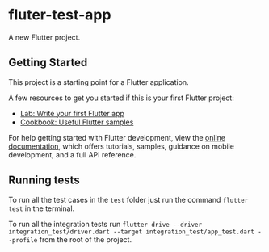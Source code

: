 # fluter-test-app

A new Flutter project.

## Getting Started

This project is a starting point for a Flutter application.

A few resources to get you started if this is your first Flutter project:

- [Lab: Write your first Flutter app](https://docs.flutter.dev/get-started/codelab)
- [Cookbook: Useful Flutter samples](https://docs.flutter.dev/cookbook)

For help getting started with Flutter development, view the
[online documentation](https://docs.flutter.dev/), which offers tutorials,
samples, guidance on mobile development, and a full API reference.

## Running tests

To run all the test cases in the `test` folder just run the command `flutter test` in the terminal.

To run all the integration tests run `flutter drive --driver integration_test/driver.dart --target integration_test/app_test.dart --profile` from the root of the project.

